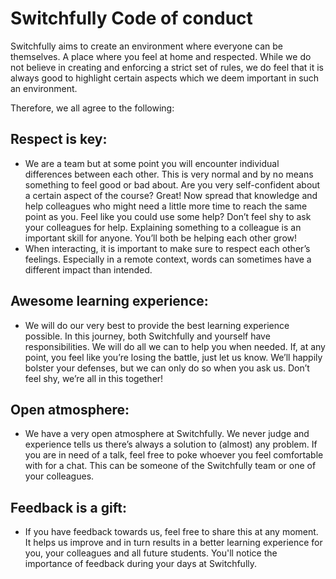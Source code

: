 # Switchfully Code of conduct

Switchfully aims to create an environment where everyone can be themselves. A place where you feel at home and respected. While we do not believe in creating and enforcing a strict set of rules, we do feel that it is always good to highlight certain aspects which we deem important in such an environment.

Therefore, we all agree to the following:

## Respect is key:
* We are a team but at some point you will encounter individual differences between each other. This is very normal and by no means something to feel good or bad about. Are you very self-confident about a certain aspect of the course? Great! Now spread that knowledge and help colleagues who might need a little more time to reach the same point as you. Feel like you could use some help? Don’t feel shy to ask your colleagues for help. Explaining something to a colleague is an important skill for anyone. You’ll both be helping each other grow!
* When interacting, it is important to make sure to respect each other’s feelings. Especially in a remote context, words can sometimes have a different impact than intended. 
		
## Awesome learning experience:
* We will do our very best to provide the best learning experience possible. In this journey, both Switchfully and yourself have responsibilities. We will do all we can to help you when needed. If, at any point, you feel like you’re losing the battle, just let us know. We’ll happily bolster your defenses, but we can only do so when you ask us. Don’t feel shy, we’re all in this together!
		
## Open atmosphere:
* We have a very open atmosphere at Switchfully. We never judge and experience tells us there’s always a solution to (almost) any problem. If you are in need of a talk, feel free to poke whoever you feel comfortable with for a chat. This can be someone of the Switchfully team or one of your colleagues.  
		
## Feedback is a gift:
* If you have feedback towards us, feel free to share this at any moment. It helps us improve and in turn results in a better learning experience for you, your colleagues and all future students. You'll notice the importance of feedback during your days at Switchfully.
